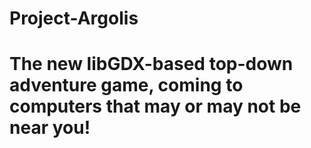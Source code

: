 # Project-Argolis

# The new libGDX-based top-down adventure game, coming to computers that may or may not be near you!

